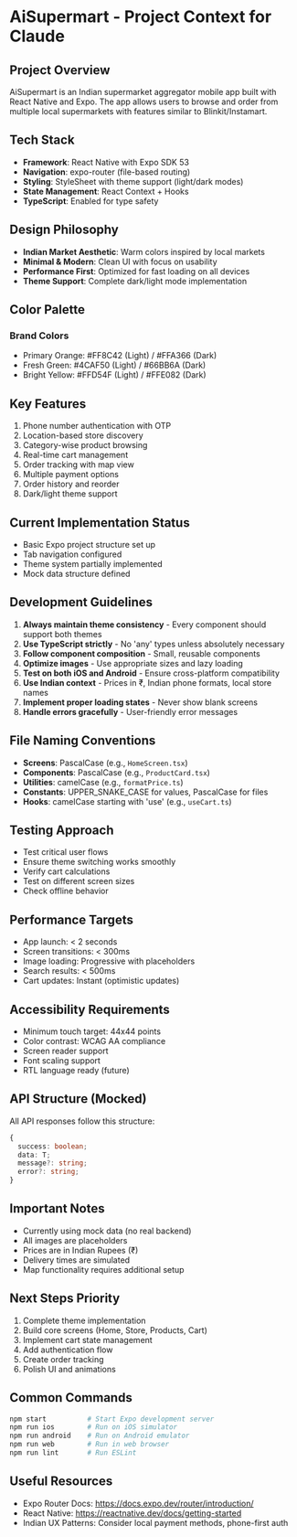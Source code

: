 # AiSupermart - Project Context for Claude

## Project Overview
AiSupermart is an Indian supermarket aggregator mobile app built with React Native and Expo. The app allows users to browse and order from multiple local supermarkets with features similar to Blinkit/Instamart.

## Tech Stack
- **Framework**: React Native with Expo SDK 53
- **Navigation**: expo-router (file-based routing)
- **Styling**: StyleSheet with theme support (light/dark modes)
- **State Management**: React Context + Hooks
- **TypeScript**: Enabled for type safety

## Design Philosophy
- **Indian Market Aesthetic**: Warm colors inspired by local markets
- **Minimal & Modern**: Clean UI with focus on usability
- **Performance First**: Optimized for fast loading on all devices
- **Theme Support**: Complete dark/light mode implementation

## Color Palette
### Brand Colors
- Primary Orange: #FF8C42 (Light) / #FFA366 (Dark)
- Fresh Green: #4CAF50 (Light) / #66BB6A (Dark)
- Bright Yellow: #FFD54F (Light) / #FFE082 (Dark)

## Key Features
1. Phone number authentication with OTP
2. Location-based store discovery
3. Category-wise product browsing
4. Real-time cart management
5. Order tracking with map view
6. Multiple payment options
7. Order history and reorder
8. Dark/light theme support

## Current Implementation Status
- Basic Expo project structure set up
- Tab navigation configured
- Theme system partially implemented
- Mock data structure defined

## Development Guidelines
1. **Always maintain theme consistency** - Every component should support both themes
2. **Use TypeScript strictly** - No 'any' types unless absolutely necessary
3. **Follow component composition** - Small, reusable components
4. **Optimize images** - Use appropriate sizes and lazy loading
5. **Test on both iOS and Android** - Ensure cross-platform compatibility
6. **Use Indian context** - Prices in ₹, Indian phone formats, local store names
7. **Implement proper loading states** - Never show blank screens
8. **Handle errors gracefully** - User-friendly error messages

## File Naming Conventions
- **Screens**: PascalCase (e.g., `HomeScreen.tsx`)
- **Components**: PascalCase (e.g., `ProductCard.tsx`)
- **Utilities**: camelCase (e.g., `formatPrice.ts`)
- **Constants**: UPPER_SNAKE_CASE for values, PascalCase for files
- **Hooks**: camelCase starting with 'use' (e.g., `useCart.ts`)

## Testing Approach
- Test critical user flows
- Ensure theme switching works smoothly
- Verify cart calculations
- Test on different screen sizes
- Check offline behavior

## Performance Targets
- App launch: < 2 seconds
- Screen transitions: < 300ms
- Image loading: Progressive with placeholders
- Search results: < 500ms
- Cart updates: Instant (optimistic updates)

## Accessibility Requirements
- Minimum touch target: 44x44 points
- Color contrast: WCAG AA compliance
- Screen reader support
- Font scaling support
- RTL language ready (future)

## API Structure (Mocked)
All API responses follow this structure:
```typescript
{
  success: boolean;
  data: T;
  message?: string;
  error?: string;
}
```

## Important Notes
- Currently using mock data (no real backend)
- All images are placeholders
- Prices are in Indian Rupees (₹)
- Delivery times are simulated
- Map functionality requires additional setup

## Next Steps Priority
1. Complete theme implementation
2. Build core screens (Home, Store, Products, Cart)
3. Implement cart state management
4. Add authentication flow
5. Create order tracking
6. Polish UI and animations

## Common Commands
```bash
npm start          # Start Expo development server
npm run ios        # Run on iOS simulator
npm run android    # Run on Android emulator
npm run web        # Run in web browser
npm run lint       # Run ESLint
```

## Useful Resources
- Expo Router Docs: https://docs.expo.dev/router/introduction/
- React Native: https://reactnative.dev/docs/getting-started
- Indian UX Patterns: Consider local payment methods, phone-first auth